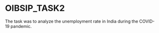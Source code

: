 # OIBSIP_TASK2
The task was to analyze the unemployment rate in India during the COVID-19 pandemic.
